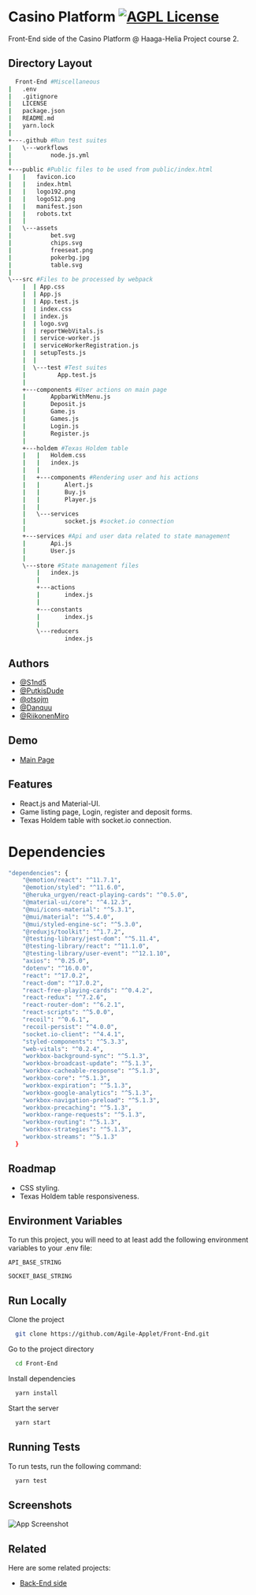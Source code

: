 # Casino Platform [![AGPL License](https://img.shields.io/badge/license-AGPL-blue.svg)](http://www.gnu.org/licenses/agpl-3.0)

Front-End side of the Casino Platform @ Haaga-Helia Project course 2.


## Directory Layout

```bash
  Front-End #Miscellaneous
|   .env
|   .gitignore
|   LICENSE
|   package.json
|   README.md
|   yarn.lock
|   
+---.github #Run test suites
|   \---workflows
|           node.js.yml
|                      
+---public #Public files to be used from public/index.html 
|   |   favicon.ico
|   |   index.html
|   |   logo192.png
|   |   logo512.png
|   |   manifest.json
|   |   robots.txt
|   |   
|   \---assets
|           bet.svg
|           chips.svg
|           freeseat.png
|           pokerbg.jpg
|           table.svg
|           
\---src #Files to be processed by webpack 
    |  | App.css
    |  | App.js
    |  | App.test.js
    |  | index.css
    |  | index.js
    |  | logo.svg
    |  | reportWebVitals.js
    |  | service-worker.js
    |  | serviceWorkerRegistration.js
    |  | setupTests.js
    |  |
    |  \---test #Test suites
    |		  App.test.js
    |  
    +---components #User actions on main page
    |       AppbarWithMenu.js
    |       Deposit.js
    |       Game.js
    |       Games.js
    |       Login.js
    |       Register.js
    |       
    +---holdem #Texas Holdem table
    |   |   Holdem.css
    |   |   index.js
    |   |   
    |   +---components #Rendering user and his actions
    |   |       Alert.js
    |   |       Buy.js
    |   |       Player.js
    |   |       
    |   \---services 
    |           socket.js #socket.io connection
    |           
    +---services #Api and user data related to state management
    |       Api.js
    |       User.js
    |       
    \---store #State management files
        |   index.js
        |   
        +---actions
        |       index.js
        |       
        +---constants
        |       index.js
        |       
        \---reducers
                index.js
```


## Authors

- [@S1nd5](https://www.github.com/s1nd5)
- [@PutkisDude](https://www.github.com/PutkisDude)
- [@otsojm](https://www.github.com/otsojm)
- [@Danquu](https://www.github.com/Danquu)
- [@RiikonenMiro](https://www.github.com/RiikonenMiro)


## Demo

- [Main Page](https://casinohaaga.awsproject.link)


## Features

- React.js and Material-UI.
- Game listing page, Login, register and deposit forms.
- Texas Holdem table with socket.io connection.


# Dependencies

```bash
"dependencies": {
    "@emotion/react": "^11.7.1",
    "@emotion/styled": "^11.6.0",
    "@heruka_urgyen/react-playing-cards": "^0.5.0",
    "@material-ui/core": "^4.12.3",
    "@mui/icons-material": "^5.3.1",
    "@mui/material": "^5.4.0",
    "@mui/styled-engine-sc": "^5.3.0",
    "@reduxjs/toolkit": "^1.7.2",
    "@testing-library/jest-dom": "^5.11.4",
    "@testing-library/react": "^11.1.0",
    "@testing-library/user-event": "^12.1.10",
    "axios": "^0.25.0",
    "dotenv": "^16.0.0",
    "react": "^17.0.2",
    "react-dom": "^17.0.2",
    "react-free-playing-cards": "^0.4.2",
    "react-redux": "^7.2.6",
    "react-router-dom": "^6.2.1",
    "react-scripts": "^5.0.0",
    "recoil": "^0.6.1",
    "recoil-persist": "^4.0.0",
    "socket.io-client": "^4.4.1",
    "styled-components": "^5.3.3",
    "web-vitals": "^0.2.4",
    "workbox-background-sync": "^5.1.3",
    "workbox-broadcast-update": "^5.1.3",
    "workbox-cacheable-response": "^5.1.3",
    "workbox-core": "^5.1.3",
    "workbox-expiration": "^5.1.3",
    "workbox-google-analytics": "^5.1.3",
    "workbox-navigation-preload": "^5.1.3",
    "workbox-precaching": "^5.1.3",
    "workbox-range-requests": "^5.1.3",
    "workbox-routing": "^5.1.3",
    "workbox-strategies": "^5.1.3",
    "workbox-streams": "^5.1.3"
  }
 ```

## Roadmap

- CSS styling.
- Texas Holdem table responsiveness.


## Environment Variables

To run this project, you will need to at least add the following environment variables to your .env file:

`API_BASE_STRING`

`SOCKET_BASE_STRING`


## Run Locally

Clone the project

```bash
  git clone https://github.com/Agile-Applet/Front-End.git
```


Go to the project directory

```bash
  cd Front-End
```


Install dependencies

```bash
  yarn install
```


Start the server

```bash
  yarn start
```


## Running Tests

To run tests, run the following command:

```bash
  yarn test
```

## Screenshots

![App Screenshot](https://via.placeholder.com/468x300?text=App+Screenshot+Here)
 

## Related

Here are some related projects:

- [Back-End side](https://github.com/Agile-Applet/Back-End)

